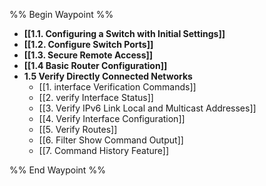 %% Begin Waypoint %%
- **[[1.1. Configuring a Switch with Initial Settings]]**
- **[[1.2. Configure Switch Ports]]**
- **[[1.3. Secure Remote Access]]**
- **[[1.4 Basic Router Configuration]]**
- **1.5 Verify Directly Connected Networks**
	- [[1. interface Verification Commands]]
	- [[2. verify Interface Status]]
	- [[3. Verify IPv6 Link Local and Multicast Addresses]]
	- [[4. Verify Interface Configuration]]
	- [[5. Verify Routes]]
	- [[6. Filter Show Command Output]]
	- [[7. Command History Feature]]

%% End Waypoint %%

